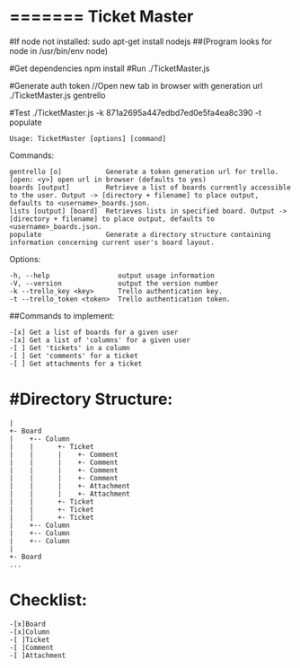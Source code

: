 =======
Ticket Master
=============
#If node not installed:
	sudo apt-get install nodejs
##(Program looks for node in /usr/bin/env node)
	
#Get dependencies
	npm install
#Run
	./TicketMaster.js

#Generate auth token
    //Open new tab in browser with generation url
    ./TicketMaster.js gentrello

#Test
    ./TicketMaster.js -k 871a2695a447edbd7ed0e5fa4ea8c390 -t <your generated token> populate



    Usage: TicketMaster [options] [command]


  Commands:

    gentrello [o]           Generate a token generation url for trello. [open: <y>] open url in browser (defaults to yes)
    boards [output]         Retrieve a list of boards currently accessible to the user. Output -> [directory + filename] to place output, defaults to <username>_boards.json.
    lists [output] [board]  Retrieves lists in specified board. Output -> [directory + filename] to place output, defaults to <username>_boards.json.
    populate                Generate a directory structure containing information concerning current user's board layout.

  Options:

    -h, --help                 output usage information
    -V, --version              output the version number
    -k --trello_key <key>      Trello authentication key.
    -t --trello_token <token>  Trello authentication token.



##Commands to implement:

	-[x] Get a list of boards for a given user
	-[x] Get a list of 'columns' for a given user
	-[ ] Get 'tickets' in a column
	-[ ] Get 'comments' for a ticket
	-[ ] Get attachments for a ticket

#Directory Structure:
==
    |
    +- Board
    |    +-- Column
    |    |      +- Ticket
    |    |      |    +- Comment
    |    |      |    +- Comment
    |    |      |    +- Comment
    |    |      |    +- Comment
    |    |      |    +- Attachment
    |    |      |    +- Attachment
    |    |      +- Ticket
    |    |      +- Ticket
    |    |      +- Ticket
    |    +-- Column
    |    +-- Column
    |    +-- Column
    |
    +- Board
    ...


Checklist:
==

	-[x]Board
	-[x]Column
	-[ ]Ticket
	-[ ]Comment
	-[ ]Attachment


